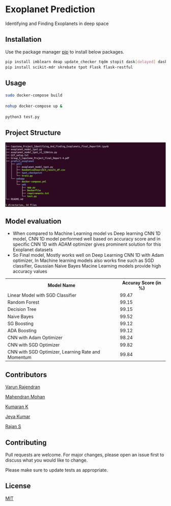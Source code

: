 # Exoplanet Prediction

Identifying and Finding Exoplanets in deep space

## Installation

Use the package manager [pip](https://pip.pypa.io/en/stable/) to install below packages.

```bash
pip install imblearn deap update_checker tqdm stopit dask[delayed] dask-ml 
pip install scikit-mdr skrebate tpot Flask flask-restful
```

## Usage

```bash
sudo docker-compose build

nohup docker-compose up &

python3 test.py

```

## Project Structure

![ref]

[ref]: https://github.com/rvarun95/Clusters/blob/master/project_structure.png


## Model evaluation 
 - When compared to Machine Learning model vs Deep learning CNN 1D model, CNN 1D model performed well based on accuracy score and in specific CNN 1D with ADAM optimizer gives prominent solution for this Exoplanet datasets
 - So Final model, Mostly works well on Deep Learning CNN 1D with Adam optimizer, In Machine learning models also works fine such as SGD classifier, Gaussian Naive Bayes Macine Learning models provide high accuracy values
 
<table>
<tr>
<th>Model Name</th>
<th>Accuray Score (in %)</th>
</tr>

<tr>
<td>Linear Model with SGD Classifier</td>
<td>99.47</td>
</tr>

<tr>
<td>Random Forest</td>
<td>99.15</td>
</tr>

<tr>
<td>Decision Tree</td>
<td>99.15</td>
</tr>

<tr>
<td>Naive Bayes</td>
<td>99.52</td>
</tr>

<tr>
<td>SG Boosting</td>
<td>99.12</td>
</tr>

<tr>
<td>ADA Boosting</td>
<td>99.12</td>
</tr>

<tr>
<td>CNN with Adam Optimizer</td>
<td>98.24</td>
</tr>

<tr>
<td>CNN with SGD Optimizer</td>
<td>99.82</td>
</tr>

<tr>
<td>CNN with SGD Optimizer, Learning Rate and Momentum</td>
<td>99.84</td>
</tr>

</table>

	
## Contributors

 
[Varun Rajendran ](https://github.com/rvarun95 "Varun's github") 

[Mahendran Mohan ](https://github.com/mahendranmohan "Mahendran's github")

[Kumaran K ](https://github.com/rvarun95 "Kumaran's github") 

[Jeya Kumar ](https://github.com/mahendranmohan "Jeyakumar's github")

[Rajan S ](https://github.com/rvarun95 "Rajan's github") 


## Contributing
Pull requests are welcome. For major changes, please open an issue first to discuss what you would like to change.

Please make sure to update tests as appropriate.

## License
[MIT](https://choosealicense.com/licenses/mit/)
